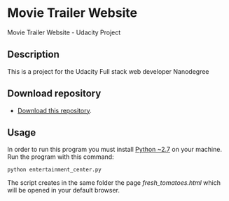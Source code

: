 # Movie Trailer Website
Movie Trailer Website - Udacity Project

## Description
This is a project for the Udacity Full stack web developer Nanodegree  

## Download repository
- [Download this repository](https://github.com/flomedia/movietrailerwebsite/archive/master.zip).


## Usage
In order to run this program you must install [Python ~2.7](https://www.python.org/) on your machine.
Run the program with this command:
<pre><code>python entertainment_center.py</code></pre>
The script creates in the same folder the page *fresh_tomatoes.html* which will be opened in your default browser.
